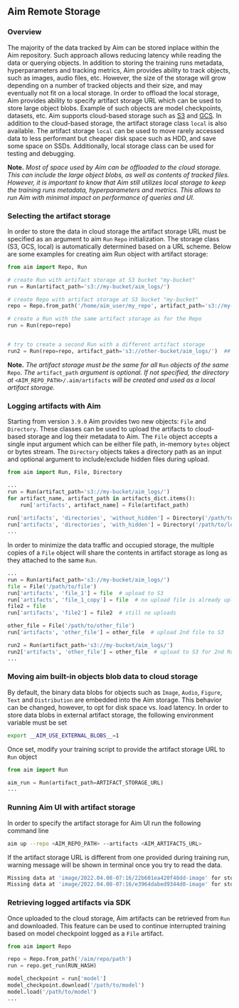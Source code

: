 ## Aim Remote Storage

### Overview

The majority of the data tracked by Aim can be stored inplace within the Aim repository. Such approach allows
reducing latency while reading the data or querying objects. In addition to storing the training runs metadata,
hyperparameters and tracking metrics, Aim provides ability to track objects, such as images, audio files, etc.
However, the size of the storage will grow depending on a number of tracked objects and their size, and may eventually
not fit on a local storage. In order to offload the local storage, Aim provides ability to specify artifact storage
URL which can be used to store large object blobs. Example of such objects are model checkpoints, datasets, etc.
Aim supports cloud-based storage such as [S3](https://docs.aws.amazon.com/s3/index.html) and 
[GCS](https://cloud.google.com/storage/docs).
In addition to the cloud-based storage, the artifact storage class `local` is also available.
The artifact storage `local` can be used to move rarely accessed data to less performant but cheaper disk space 
such as HDD, and save some space on SSDs. Additionally, local storage class can be used for testing and debugging.

**Note.** _Most of space used by Aim can be offloaded to the cloud storage. This can include the large object blobs, 
as well as contents of tracked files. However, it is important to know that Aim still utilizes local storage to keep 
the training runs metadata, hyperparameters and metrics. This allows to run Aim with minimal impact on performance
of queries and UI._


### Selecting the artifact storage

In order to store the data in cloud storage the artifact storage URL must be specified as an argument to aim `Run`
`Repo` initialization. The storage class (S3, GCS, local) is automatically determined based on a URL scheme. Below are
some examples for creating aim Run object with artifact storage:
```python
from aim import Repo, Run

# create Run with artifact storage at S3 bucket "my-bucket"
run = Run(artifact_path='s3://my-bucket/aim_logs/')

# create Repo with artifact storage at S3 bucket "my-bucket"
repo = Repo.from_path('/home/aim_user/my_repo', artifact_path='s3://my-bucket/aim_logs/')

# create a Run with the same artifact storage as for the Repo
run = Run(repo=repo)


# try to create a second Run with a different artifact storage
run2 = Run(repo=repo, artifact_path='s3://other-bucket/aim_logs/')  ## ERROR
```

**Note.** _The artifact storage must be the same for all_ `Run` _objects of the same_ `Repo`.
_The_ `artifact_path` _argument is optional. If not specified, the directory at_ `<AIM_REPO_PATH>/.aim/artifacts`
_will be created and used as a local artifact storage._

### Logging artifacts with Aim

Starting from version `3.9.0` Aim provides two new objects: `File` and `Directory`. These classes can be used
to upload the artifacts to cloud-based storage and log their metadata to Aim. The `File` object accepts a single 
input argument which can be either file path, in-memory `bytes` object or bytes stream. The `Directory` objects
takes a directory path as an input and optional argument to include/exclude hidden files during upload.

```python
from aim import Run, File, Directory

...
run = Run(artifact_path='s3://my-bucket/aim_logs/')
for artifact_name, artifact_path in artifacts_dict.items():
    run['artifacts', artifact_name] = File(artifact_path)
    
run['artifacts', 'directories', 'without_hidden'] = Directory('/path/to/logged/directory')
run['artifacts', 'directories', 'with_hidden'] = Directory('/path/to/logged/directory', skip_hidden=False)
...
```

In order to minimize the data traffic and occupied storage, the multiple copies of a `File` object will share the
contents in artifact storage as long as they attached to the same `Run`.

```python
...
run = Run(artifact_path='s3://my-bucket/aim_logs/')
file = File('/path/to/file') 
run['artifacts', 'file_1'] = file  # upload to S3
run['artifacts', 'file_1_copy'] = file  # no upload file is already uploaded
file2 = file
run['artifacts', 'file2'] = file2  # still no uploads

other_file = File('/path/to/other_file')
run['artifacts', 'other_file'] = other_file  # upload 2nd file to S3

run2 = Run(artifact_path='s3://my-bucket/aim_logs/')
run2['artifacts', 'other_file'] = other_file  # upload to S3 for 2nd Run
...
```

### Moving aim built-in objects blob data to cloud storage

By default, the binary data blobs for objects such as `Image`, `Audio`, `Figure`, `Text` and 
`Distribution` are embedded into the Aim storage. This behavior can be changed, however, to
opt for disk space vs. load latency. In order to store data blobs in external artifact
storage, the following environment variable must be set

```bash
export __AIM_USE_EXTERNAL_BLOBS__=1
```

Once set, modify your training script to provide the artifact storage URL to `Run` object

```python
from aim import Run

aim_run = Run(artifact_path=ARTIFACT_STORAGE_URL)
...
```

### Running Aim UI with artifact storage

In order to specify the artifact storage for Aim UI run the following command line

```bash
aim up --repo <AIM_REPO_PATH> --artifacts <AIM_ARTIFACTS_URL>
```

If the artifact storage URL is different from one provided during training run, warning
message will be shown in terminal once you try to read the data.

```bash
Missing data at 'image/2022.04.08-07:16/22b601ea420f48dd-image' for storage 's3://my-bucket/aim_logs/'. Skipping.
Missing data at 'image/2022.04.08-07:16/e3964dabed9344d0-image' for storage 's3://my-bucket/aim_logs/'. Skipping.
```

### Retrieving logged artifacts via SDK

Once uploaded to the cloud storage, Aim artifacts can be retrieved from `Run` and
downloaded. This feature can be used to continue interrupted training based on model
checkpoint logged as a `File` artifact.

```python
from aim import Repo

repo = Repo.from_path('/aim/repo/path')
run = repo.get_run(RUN_HASH)

model_checkpoint = run['model']
model_checkpoint.download('/path/to/model')
model.load('/path/to/model')
...
```